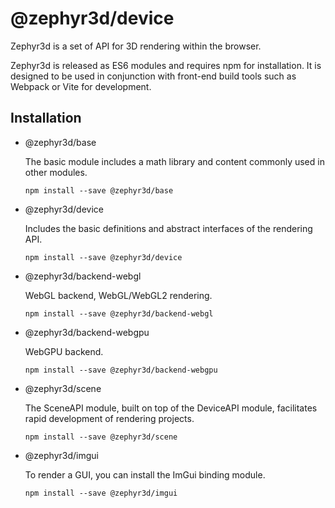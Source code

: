 # @zephyr3d/device

Zephyr3d is a set of API for 3D rendering within the browser. 

Zephyr3d is released as ES6 modules and requires npm for installation. It is designed to be used in conjunction with front-end build tools such as Webpack or Vite for development.

## Installation

- @zephyr3d/base

  The basic module includes a math library and content commonly used in other modules.

  ```npm install --save @zephyr3d/base```

- @zephyr3d/device

  Includes the basic definitions and abstract interfaces of the rendering API.

  ```npm install --save @zephyr3d/device```

- @zephyr3d/backend-webgl

  WebGL backend, WebGL/WebGL2 rendering.

  ```npm install --save @zephyr3d/backend-webgl```

- @zephyr3d/backend-webgpu

  WebGPU backend.

  ```npm install --save @zephyr3d/backend-webgpu```

- @zephyr3d/scene

  The SceneAPI module, built on top of the DeviceAPI module, facilitates rapid development of rendering projects.
  
  ```npm install --save @zephyr3d/scene```

- @zephyr3d/imgui

  To render a GUI, you can install the ImGui binding module.

  ```npm install --save @zephyr3d/imgui```



